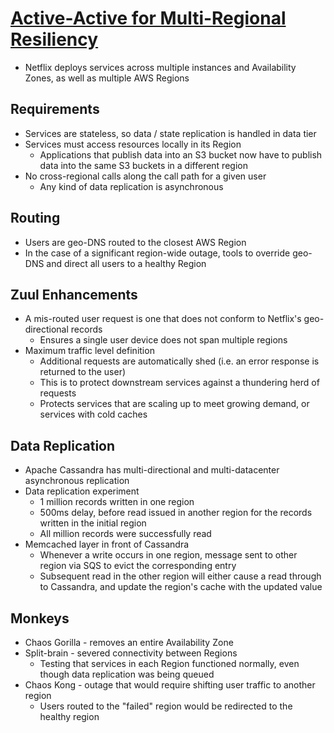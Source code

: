 # [Active-Active for Multi-Regional Resiliency](https://netflixtechblog.com/active-active-for-multi-regional-resiliency-c47719f6685b)

* Netflix deploys services across multiple instances and Availability Zones, as well as multiple AWS Regions

## Requirements

* Services are stateless, so data / state replication is handled in data tier
* Services must access resources locally in its Region
  * Applications that publish data into an S3 bucket now have to publish data into the same S3 buckets in a different region
* No cross-regional calls along the call path for a given user
  * Any kind of data replication is asynchronous
 
## Routing

* Users are geo-DNS routed to the closest AWS Region
* In the case of a significant region-wide outage, tools to override geo-DNS and direct all users to a healthy Region

## Zuul Enhancements

* A mis-routed user request is one that does not conform to Netflix's geo-directional records
  * Ensures a single user device does not span multiple regions
* Maximum traffic level definition
  * Additional requests are automatically shed (i.e. an error response is returned to the user)
  * This is to protect downstream services against a thundering herd of requests
  * Protects services that are scaling up to meet growing demand, or services with cold caches
 
## Data Replication

* Apache Cassandra has multi-directional and multi-datacenter asynchronous replication
* Data replication experiment
  * 1 million records written in one region
  * 500ms delay, before read issued in another region for the records written in the initial region
  * All million records were successfully read
* Memcached layer in front of Cassandra
  * Whenever a write occurs in one region, message sent to other region via SQS to evict the corresponding entry
  * Subsequent read in the other region will either cause a read through to Cassandra, and update the region's cache with the updated value
 
## Monkeys

* Chaos Gorilla - removes an entire Availability Zone
* Split-brain - severed connectivity between Regions
  * Testing that services in each Region functioned normally, even though data replication was being queued
* Chaos Kong - outage that would require shifting user traffic to another region
  * Users routed to the "failed" region would be redirected to the healthy region
